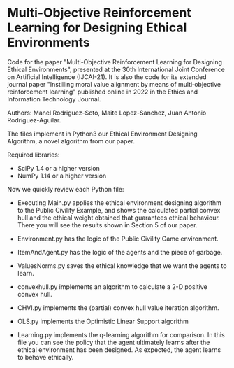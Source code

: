 # Multi-Objective Reinforcement Learning for Designing Ethical Environments

Code for the paper "Multi-Objective Reinforcement Learning for Designing Ethical Environments", presented at the 30th International Joint Conference on Artificial Intelligence (IJCAI-21). It is also the code for its extended journal paper "Instilling moral value alignment by means of multi‑objective 
reinforcement learning" published online in 2022 in the Ethics and Information Technology Journal.

Authors: Manel Rodriguez-Soto, Maite Lopez-Sanchez, Juan Antonio Rodriguez-Aguilar.

The files implement in Python3 our Ethical Environment Designing Algorithm, a novel algorithm from our paper.

Required libraries:

* SciPy 1.4 or a higher version
* NumPy 1.14 or a higher version


Now we quickly review each Python file:

- Executing Main.py applies the ethical environment designing algorithm to the Public Civility Example, and shows
the calculated partial convex hull and the ethical weight obtained that guarantees ethical behaviour. There you will
see the results shown in Section 5 of our paper.

- Environment.py has the logic of the Public Civility Game environment.
- ItemAndAgent.py has the logic of the agents and the piece of garbage.
- ValuesNorms.py saves the ethical knowledge that we want the agents to learn.
- convexhull.py implements an algorithm to calculate a 2-D positive convex hull.
- CHVI.py implements the (partial) convex hull value iteration algorithm.
- OLS.py implements the Optimistic Linear Support algorithm

- Learning.py implements the q-learning algorithm for comparison. In this file you can see the policy that the agent
  ultimately learns after the ethical environment has been designed. As expected, the agent learns to behave ethically.
